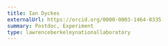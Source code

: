 ```yaml
---
title: Ian Dyckes
externalUrl: https://orcid.org/0000-0003-1464-0335
summary: Postdoc, Experiment
type: lawrenceberkeleynationallaboratory
---
```

